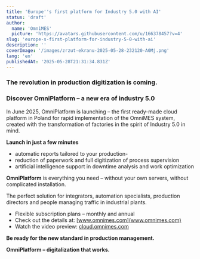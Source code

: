```yaml
---
title: 'Europe''s first platform for Industry 5.0 with AI'
status: 'draft'
author:
  name: 'OmniMES'
  picture: 'https://avatars.githubusercontent.com/u/166378457?v=4'
slug: 'europe-s-first-platform-for-industry-5-0-with-ai'
description: ''
coverImage: '/images/zrzut-ekranu-2025-05-28-232120-A0Mj.png'
lang: 'en'
publishedAt: '2025-05-28T21:31:34.831Z'
---
```


### **The revolution in production digitization is coming.**

### **Discover OmniPlatform – a new era of industry 5.0**

In June 2025, OmniPlatform is launching – the first ready-made cloud platform in Poland for rapid implementation of the OmniMES system, created with the transformation of factories in the spirit of Industry 5.0 in mind.

**Launch in just a few minutes**

- automatic reports tailored to your production-
- reduction of paperwork and full digitization of process supervision
- artificial intelligence support in downtime analysis and work optimization

**OmniPlatform** is everything you need – without your own servers, without complicated installation.

The perfect solution for integrators, automation specialists, production directors and people managing traffic in industrial plants.

- Flexible subscription plans – monthly and annual
- Check out the details at: [www.omnimes.com](www.omnimes.com)
- Watch the video preview: [cloud.omnimes.com](https://cloud.omnimes.com)

**Be ready for the new standard in production management.**

**OmniPlatform – digitalization that works.**